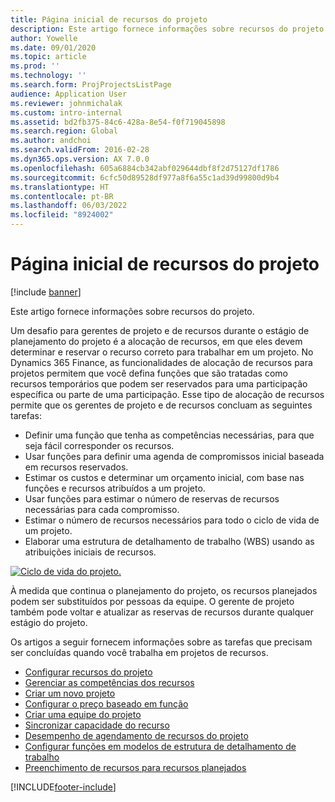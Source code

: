 ```yaml
---
title: Página inicial de recursos do projeto
description: Este artigo fornece informações sobre recursos do projeto.
author: Yowelle
ms.date: 09/01/2020
ms.topic: article
ms.prod: ''
ms.technology: ''
ms.search.form: ProjProjectsListPage
audience: Application User
ms.reviewer: johnmichalak
ms.custom: intro-internal
ms.assetid: bd2fb375-84c6-428a-8e54-f0f719045898
ms.search.region: Global
ms.author: andchoi
ms.search.validFrom: 2016-02-28
ms.dyn365.ops.version: AX 7.0.0
ms.openlocfilehash: 605a6884cb342abf029644dbf8f2d75127df1786
ms.sourcegitcommit: 6cfc50d89528df977a8f6a55c1ad39d99800d9b4
ms.translationtype: HT
ms.contentlocale: pt-BR
ms.lasthandoff: 06/03/2022
ms.locfileid: "8924002"
---
```

# <a name="project-resourcing-home-page"></a>Página inicial de recursos do projeto

[!include [banner](../includes/banner.md)]

Este artigo fornece informações sobre recursos do projeto.

Um desafio para gerentes de projeto e de recursos durante o estágio de planejamento do projeto é a alocação de recursos, em que eles devem determinar e reservar o recurso correto para trabalhar em um projeto. No Dynamics 365 Finance, as funcionalidades de alocação de recursos para projetos permitem que você defina funções que são tratadas como recursos temporários que podem ser reservados para uma participação específica ou parte de uma participação. Esse tipo de alocação de recursos permite que os gerentes de projeto e de recursos concluam as seguintes tarefas:

- Definir uma função que tenha as competências necessárias, para que seja fácil corresponder os recursos.
- Usar funções para definir uma agenda de compromissos inicial baseada em recursos reservados.
- Estimar os custos e determinar um orçamento inicial, com base nas funções e recursos atribuídos a um projeto.
- Usar funções para estimar o número de reservas de recursos necessárias para cada compromisso.
- Estimar o número de recursos necessários para todo o ciclo de vida de um projeto.
- Elaborar uma estrutura de detalhamento de trabalho (WBS) usando as atribuições iniciais de recursos.

[![Ciclo de vida do projeto.](./media/projectresourcing02-1024x812.jpg)](./media/projectresourcing02.jpg)

À medida que continua o planejamento do projeto, os recursos planejados podem ser substituídos por pessoas da equipe. O gerente de projeto também pode voltar e atualizar as reservas de recursos durante qualquer estágio do projeto.

Os artigos a seguir fornecem informações sobre as tarefas que precisam ser concluídas quando você trabalha em projetos de recursos.

- [Configurar recursos do projeto](set-up-project-resources.md)
- [Gerenciar as competências dos recursos](manage-resource-competencies.md)
- [Criar um novo projeto](create-new-project.md)
- [Configurar o preço baseado em função](set-up-role-based-pricing.md)
- [Criar uma equipe do projeto](create-project-team.md)
- [Sincronizar capacidade do recurso](synchronize-resource-capacity.md)
- [Desempenho de agendamento de recursos do projeto](project-scheduling-performance.md)
- [Configurar funções em modelos de estrutura de detalhamento de trabalho](set-up-roles-wbs-template.md)
- [Preenchimento de recursos para recursos planejados](resource-fulfillment-planned-resources.md)


[!INCLUDE[footer-include](../includes/footer-banner.md)]